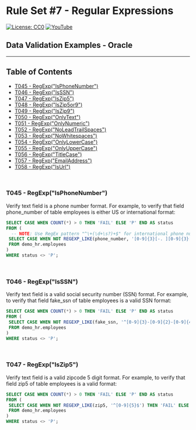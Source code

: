 # Rule Set #7 - Regular Expressions
[![License: CC0](https://img.shields.io/badge/License-CC0-red)](LICENSE "Creative Commons Zero License by DataResearchLabs (effectively = Public Domain")
[![YouTube](https://img.shields.io/badge/YouTube-DataResearchLabs-brightgreen)](http://www.DataResearchLabs.com)
## Data Validation Examples - Oracle

---

## Table of Contents
 - <a href="#t045">T045 - RegExp("IsPhoneNumber")</a>
 - <a href="#t046">T046 - RegExp("IsSSN")</a>
 - <a href="#t047">T047 - RegExp("IsZip5")</a>
 - <a href="#t048">T048 - RegExp("IsZip5or9")</a>
 - <a href="#t049">T049 - RegExp("IsZip9")</a>
 - <a href="#t050">T050 - RegExp("OnlyText")</a>
 - <a href="#t051">T051 - RegExp("OnlyNumeric")</a>
 - <a href="#t052">T052 - RegExp("NoLeadTrailSpaces")</a>
 - <a href="#t053">T053 - RegExp("NoWhitespaces")</a>
 - <a href="#t054">T054 - RegExp("OnlyLowerCase")</a>
 - <a href="#t055">T055 - RegExp("OnlyUpperCase")</a>
 - <a href="#t056">T056 - RegExp("TitleCase")</a>
 - <a href="#t057">T057 - RegExp("EmailAddress")</a>
 - <a href="#t058">T058 - RegExp("IsUrl")</a>
<br>


<a id="t045" class="anchor" href="#t045" aria-hidden="true"> </a>
### T045 - RegExp("IsPhoneNumber")
Verify text field is a phone number format.  For example, to verify that field phone_number of table employees is either US or international format:
 ```sql
 SELECT CASE WHEN COUNT(*) > 0 THEN 'FAIL' ELSE 'P' END AS status
 FROM (
   -- NOTE: Use RegEx pattern "^\+(\d+\s?)+$" for international phone numbers
  SELECT CASE WHEN NOT REGEXP_LIKE(phone_number, '[0-9]{3}[-. ][0-9]{3}[-. ][0-9]{4}') THEN 'FAIL' ELSE 'P' END AS status
  FROM demo_hr.employees
)
WHERE status <> 'P';
 ```
<br>


<a id="t046" class="anchor" href="#t046" aria-hidden="true"> </a>
### T046 - RegExp("IsSSN")
Verify text field is a valid social security number (SSN) format.  For example, to verify that field fake_ssn of table employees is a valid SSN format:
 ```sql
SELECT CASE WHEN COUNT(*) > 0 THEN 'FAIL' ELSE 'P' END AS status
FROM (
  SELECT CASE WHEN NOT REGEXP_LIKE(fake_ssn, '^[0-9]{3}-[0-9]{2}-[0-9]{4}$') THEN 'FAIL' ELSE 'P' END AS status
  FROM demo_hr.employees
)
WHERE status <> 'P';
 ```
<br>


<a id="t047" class="anchor" href="#t047" aria-hidden="true"> </a>
### T047 - RegExp("IsZip5")
Verify text field is a valid zipcode 5 digit format.  For example, to verify that field zip5 of table employees is a valid format:
 ```sql
SELECT CASE WHEN COUNT(*) > 0 THEN 'FAIL' ELSE 'P' END AS status
FROM (
  SELECT CASE WHEN NOT REGEXP_LIKE(zip5, '^[0-9]{5}$') THEN 'FAIL' ELSE 'P' END AS status
  FROM demo_hr.employees
)
WHERE status <> 'P';
 ```
<br>


